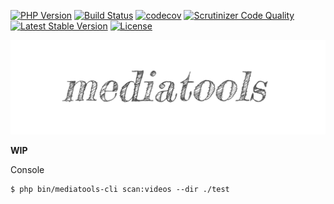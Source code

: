 [![PHP Version](https://img.shields.io/badge/php-7.1+-ff69b4.svg)](https://packagist.org/packages/soluble/mediatools-cli)
[![Build Status](https://travis-ci.org/soluble-io/soluble-mediatools-cli.svg?branch=master)](https://travis-ci.org/soluble-io/soluble-mediatools-cli)
[![codecov](https://codecov.io/gh/soluble-io/soluble-mediatools-cli/branch/master/graph/badge.svg)](https://codecov.io/gh/soluble-io/soluble-mediatools-cli)
[![Scrutinizer Code Quality](https://scrutinizer-ci.com/g/soluble-io/soluble-mediatools-cli/badges/quality-score.png?b=master)](https://scrutinizer-ci.com/g/soluble-io/soluble-mediatools-cli/?branch=master)
[![Latest Stable Version](https://poser.pugx.org/soluble/mediatools/v/stable.svg)](https://packagist.org/packages/soluble/mediatools-cli)
[![License](https://poser.pugx.org/soluble/mediatools-cli/license.png)](https://packagist.org/packages/soluble/mediatools)

![Logo](./docs/assets/images/mediatools.png)

**WIP**

Console

```
$ php bin/mediatools-cli scan:videos --dir ./test
```

 

